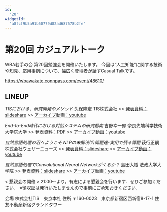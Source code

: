 ```yaml
---
id:
  '20'
widgetId:
  'a8fcf9b5a91b50779d82ad687578b2fe'
---
```


# 第20回 カジュアルトーク

WBA若手の会 第20回勉強会を開催いたします。
今回は“人工知能”に関する技術や知見、応用事例について、幅広く登壇者が話すCasual Talkです。

https://wbawakate.connpass.com/event/48610/

## LINEUP

_TISにおける、研究開発のメソッド_
久保隆宏
TIS株式会社
&gt;&gt; [発表資料：slideshare](http://www.slideshare.net/takahirokubo7792/tis-71583481)
&gt;&gt; [アーカイブ動画：youtube](https://www.youtube.com/watch?v=SB0b7R2MHMI)

_End-to-End時代における対話システムの研究動向_
吉野幸一郎
奈良先端科学技術大学院大学
&gt;&gt; [発表資料：PDF](http://pomdp.net/docs/zenno_20170131.pdf)
&gt;&gt; [アーカイブ動画：youtube](https://www.youtube.com/watch?v=IG4YBqO1K2A&t=20s)

_自然言語処理の沼へようこそ NLPの未解決(?)問題達-実用で残る課題_
萩行正嗣
株式会社ウェザーニューズ
&gt;&gt; [発表資料：slideshare](http://www.slideshare.net/HangyoMasatsugu/20170130-71583654)
&gt;&gt; [アーカイブ動画：youtube](https://www.youtube.com/watch?v=zYeSeI2IFE4)

_自然言語処理でConvolutional Neural Networkがくるか？_
島田大樹
法政大学大学院
&gt;&gt; [発表資料：slideshare](http://www.slideshare.net/sheemap/convolutional-neural-netwoks)
&gt;&gt; [アーカイブ動画：youtube](https://www.youtube.com/watch?v=eKGJhtcpTWU&t=18s)

< 懇親会の開催 >
21:00～より，有志による懇親会を行います．ぜひご参加ください．
※領収証は発行いたしませんので事前にご承知おきください．

会場 株式会社TIS　東京本社 住所 〒160-0023　東京都新宿区西新宿8-17-1 住友不動産新宿グランドタワー
